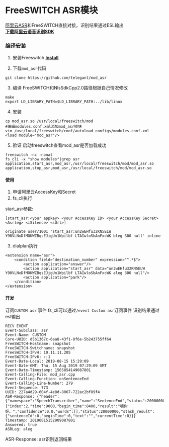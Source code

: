 # FreeSWITCH ASR模块

[阿里云ASR](https://help.aliyun.com/product/30413.html?spm=a2c4g.11186623.2.10.6b634c07NBBDiY)和FreeSWITCH直接对接，识别结果通过ESL输出  
[**下载阿里云语音识别SDK**](http://download.taobaocdn.com/freedom/33762/compress/NlsSdkCpp2.zip?spm=a2c4g.11186623.2.15.35312318Ptx8fD&file=NlsSdkCpp2.zip)  

### 编译安装

1. 安装Freeswitch [**Install**](https://freeswitch.org/confluence/display/FREESWITCH/CentOS+7+and+RHEL+7)

2. 下载`mod_asr`代码
```
git clone https://github.com/telegant/mod_asr
```
3. 编译
FreeSWITCH和NlsSdkCpp2.0路径根据自己情况修改
```
make
export LD_LIBRARY_PATH=$LD_LIBRARY_PATH:../lib/linux
```
4. 安装
```
cp mod_asr.so /usr/local/freeswitch/mod
#编辑modules.conf.xml添加mod_asr模块
vim /usr/local/freeswitch/conf/autoload_configs/modules.conf.xml
<load module="mod_asr"/>
```
5. 验证
启动freeswitch查看mod_asr是否加载成功
```
freeswitch -nc -nonat
fs_cli -x "show modules"|grep asr
application,start_asr,mod_asr,/usr/local/freeswitch/mod/mod_asr.so
application,stop_asr,mod_asr,/usr/local/freeswitch/mod/mod_asr.so
```

#### 使用

1. 申请阿里云AccessKey和Secret
2. fs_cli执行

start_asr参数:
```
[start_asr:<your appkey> <your AccessKey ID> <your AccessKey Secret> <Asrleg> <iSilence> <sUrl>]
```
```
originate user/1001 'start_asr:un2wEHfu32KN5ELW Y90VLNxDfMOKWZBqsEJigUn1Wpilbf LTAIwloSbAnFxcWK bleg 300 null' inline
```
3. dialplan执行
```
<extension name="asr">
    <condition field="destination_number" expression="^.*$">
        <action application="answer"/>
        <action application="start_asr" data="un2wEHfu32KN5ELW Y90VLNxDfMOKWZBqsEJigUn1Wpilbf LTAIwloSbAnFxcWK aleg 300 null"/>
        <action application="park"/>
    </condition>
</extension>
```
#### 开发
订阅`CUSTOM asr` 事件
fs_cli可以通过`/event Custom asr`订阅事件
识别结果通过esl输出

```
RECV EVENT
Event-Subclass: asr
Event-Name: CUSTOM
Core-UUID: d5b1367c-6aa8-43f1-8f6e-5b243755ff64
FreeSWITCH-Hostname: snapshot
FreeSWITCH-Switchname: snapshot
FreeSWITCH-IPv4: 10.11.11.205
FreeSWITCH-IPv6: ::1
Event-Date-Local: 2019-08-15 15:29:09
Event-Date-GMT: Thu, 15 Aug 2019 07:29:09 GMT
Event-Date-Timestamp: 1565854149087801
Event-Calling-File: mod_asr.cpp
Event-Calling-Function: onSentenceEnd
Event-Calling-Line-Number: 279
Event-Sequence: 773
UUID: 227a4d29-604f-4e8d-8067-722ac2bf89f4
ASR-Response: {"header":{"namespace":"SpeechTranscriber","name":"SentenceEnd","status":20000000,"message_id":"a803c11eb2af4d7f9b209be6cdc2c3fb","task_id":"f9de5d4b307344d8b08149270464ea60","status_text":"Gateway:SUCCESS:Success."},"payload":{"index":2,"time":9000,"begin_time":8400,"result":"喂你好。","confidence":0.0,"words":[],"status":20000000,"stash_result":{"sentenceId":0,"beginTime":0,"text":"","currentTime":0}}}
Timestamp: 20190815152909087801
Answered: true
ASRLeg: aleg
```
ASR-Response: asr识别返回结果
